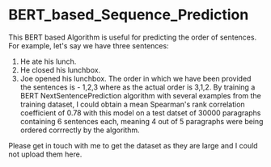 # BERT_based_Sequence_Prediction
This BERT based Algorithm is useful for predicting the order of sentences. For example, let's say we have three sentences:
1. He ate his lunch.
2. He closed his lunchbox.
3. Joe opened his lunchbox.
The order in which we have been provided the sentences is - 1,2,3 where as the actual order is 3,1,2. 
By training a BERT NextSentencePrediction algorithm with several examples from the training dataset, I could obtain a mean Spearman's rank correlation coefficient of 0.78 with this model on a test datset of 30000 paragraphs containing 6 sentences each, meaning 4 out of 5 paragraphs were being ordered corrrectly by the algorithm. 

Please get in touch with me to get the dataset as they are large and I could not upload them here. 

